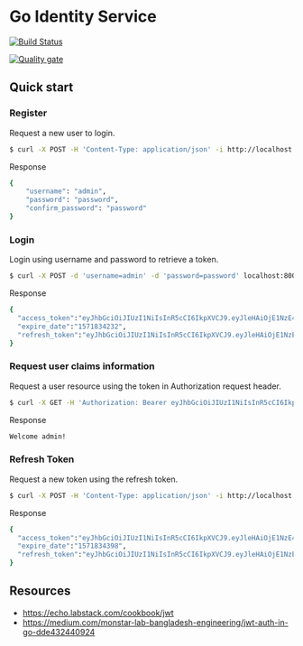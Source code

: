 # Go Identity Service

[![Build Status](https://travis-ci.org/kiwsan/go-jwt-auth.svg?branch=master)](https://travis-ci.org/kiwsan/go-jwt-auth)

[![Quality gate](https://sonarcloud.io/api/project_badges/quality_gate?project=kiwsan_go-jwt-auth)](https://sonarcloud.io/dashboard?id=kiwsan_go-jwt-auth)

## Quick start


### Register
Request a new user to login.

```bash
$ curl -X POST -H 'Content-Type: application/json' -i http://localhost:8000/register --data '{ "username": "admin", "password": "password", "confirm_password": "password" }'
```

Response
```bash
{
    "username": "admin",
    "password": "password",
    "confirm_password": "password"
}
```

### Login

Login using username and password to retrieve a token.

```bash
$ curl -X POST -d 'username=admin' -d 'password=password' localhost:8000/login
```

Response

```bash
{
  "access_token":"eyJhbGciOiJIUzI1NiIsInR5cCI6IkpXVCJ9.eyJleHAiOjE1NzE4MzQyMzIsInVzZXJuYW1lIjoiYWRtaW4ifQ.J8KCW98u2JMC1kqd2xStp10WTYYb9lksdR4QYtXQffc",
  "expire_date":"1571834232",
  "refresh_token":"eyJhbGciOiJIUzI1NiIsInR5cCI6IkpXVCJ9.eyJleHAiOjE1NzE5MTk3MzJ9.6pPqklkbIrSrgT82wqS_Dn4UFs_CUk_MkSt1BdXeNvQ"
}
```

### Request user claims information

Request a user resource using the token in Authorization request header.

```bash
$ curl -X GET -H 'Authorization: Bearer eyJhbGciOiJIUzI1NiIsInR5cCI6IkpXVCJ9.eyJleHAiOjE1NzE4MzQyMzIsInVzZXJuYW1lIjoiYWRtaW4ifQ.J8KCW98u2JMC1kqd2xStp10WTYYb9lksdR4QYtXQffc' -i http://localhost:8000/me
```

Response

```bash
Welcome admin!
```

### Refresh Token
Request a new token using the refresh token.

```bash
$ curl -X POST -H 'Content-Type: application/json' -i http://localhost:8000/refresh-tokens --data '{"refresh_token":"eyJhbGciOiJIUzI1NiIsInR5cCI6IkpXVCJ9.eyJleHAiOjE1NzE5MTk3MzJ9.6pPqklkbIrSrgT82wqS_Dn4UFs_CUk_MkSt1BdXeNvQ"}'
```

Response

```bash
{
  "access_token":"eyJhbGciOiJIUzI1NiIsInR5cCI6IkpXVCJ9.eyJleHAiOjE1NzE4MzQzOTgsInVzZXJuYW1lIjoiYWRtaW4ifQ.IueTxg55g0R2DG9z_I6y3ea1YCSr8pm0SO_A-9LV_vQ",
  "expire_date":"1571834398",
  "refresh_token":"eyJhbGciOiJIUzI1NiIsInR5cCI6IkpXVCJ9.eyJleHAiOjE1NzE5MTk4OTh9.Z3z9Lz8C3nh5BbbxAMwvQYRW9wmcsgvrgFlYTrTS3og"
}
```

## Resources
- https://echo.labstack.com/cookbook/jwt
- https://medium.com/monstar-lab-bangladesh-engineering/jwt-auth-in-go-dde432440924
